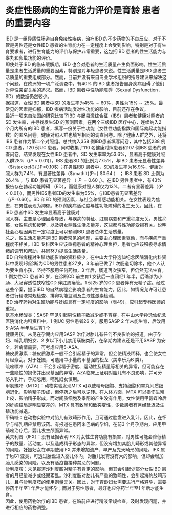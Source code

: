 # 炎症性肠病的生育能力评价是育龄 患者的重要内容  
IBD 是一组异质性肠道自身免疫性疾病，治疗IBD 的不少药物的不良反应，对于不管是男性还是女性IBD 患者的生育能力在一定程度上会受到影响，特别是对于有生育要求者，进行生育能力的评价与保护非常重要，这包括IBD 患者的性生活能力与睾丸和卵巢功能的评价。  
即使处于IBD 的临床缓解期，IBD 也会对患者的生活质量产生负面影响。性生活质量是患者生活质量的重要因素，特别是对年轻患者来说。性生活质量是IBD 患者生活质量的重要组成部分。然而，目前并没有来自专业学术组织的指导建议来解决这个问题。在欧洲的一项广泛调查中，有$40\%$ 的IBD 患者报告自身疾病阻碍了他们对异性亲密关系的追求。然而，IBD 患者中性功能障碍（Sexual Dysfunction，SD）的数据仍然较少。  
据报道，女性IBD 患者中SD 的发生率为$45\%\sim60\%$，男性为$15\%\sim25\%$。最常见的因素是抑郁，IBD 疾病活动度对性功能的影响，目前还存在争议。  
最近一项来自法国的研究比较了IBD 与肠易激综合征（IBS）患者和健康对照者的SD 发生率，并寻找发生SD 的预测因素。在两个三级IBD 医疗中心，连续纳入2 个月内所有的IBD 患者，填写一份关于性功能（女性性功能指数和国际勃起功能指数）的匿名问卷。健康对照人群也填写相同的调查问卷。除了健康人群之外，还将IBS 患者作为第二个对照组。总共纳入358 例IBD患者填写问卷，其中包括238 例CD 患者，120 例UC 患者。同时收集了110 名健康对照患者和107 例IBS 患者的调查问卷。结果发现在女性IBD 患者中，SD 发生率率为$53.6\%$，显著高于健康对照人群$28\%$（$\left(P<0.01\right)$），IBS 患者SD 的比例为$77.5\%$，与IBD 患者无显著性差异（$\stackrel{}{,}P=0.10$）；在男性IBD 患者中，SD的发生率为$16.9\%$，健康对照人群为$7.4\%$，有显著性差异（$\mathit{(P=}
$0.64 ） ； IBS  患者 SD  比例为 $26.4\%$ ，与 IBD  患者无显著差异
 （$\!\!\!^{\prime}P\!\!=0.60\!\!\!,$）。在IBD 男性患者中，有$43\%$ 报告存在勃起功能障碍
（ED），而健康对照人群仅为$13\%$，二者有显著差异（$\left<P<0.01\right>$），而男性IBS患者ED的发生率为$55\%$，与IBD患者无显著差异（$\mathit{(P=}$0.60）。SD 和ED 的预测因素，与社会和情感功能相关。在女性表现为焦虑，在男性表现为抑郁。IBD 的疾病活动度与性功能障碍的发生无关。因此，在IBD 患者中SD 发生率显著高于健康对  
照人群，主要是心理因素导致，与疾病的特征、肛周病变和严重程度无关。男性抑郁，女性焦虑和疲劳，以及男女两性生活质量差，这些都与性功能受损有关。说明社会心理因素在一定程度上可以预测IBD 患者总体生活质量。  
总之，性生活质量差是IBD 患者常见的问题，主要由心理因素驱动，而与疾病严重程度不相关。IBD 专科医生应该重视患者的精神心理负担，患者也应该积极寻求情绪的调节和帮助，共同努力提高生活质量。  
IBD 自然病程对生殖功能影响的资料极少，在中山大学孙逸仙纪念医院消化内科资料中发现1例诊断为CD的男性患者27岁，3 年前已做了1 次肠道切除术，他个人认为要生育小孩，坚持不服用任何药物，3 年后，肠道再次狭窄，但仍然无法生育。1 例女性CD 患者30 岁，在诊断CD 前生育1 女孩后一直闭经1 年半，后确诊为小肠、大肠穿透性狭窄性CD 伴肛周瘘管。1 例25 岁的CD 患者伴有无精子症。经过这些个案，提示IBD 的自然病程会影响患者的生育能力。因此，如情况允许可让患者进行精液常规检查、排卵功能监测及血液性激素检测。  
IBD 治疗药物对生殖功能与妊娠具有一定程度的影响（表49），应引起专科医师的重视。  
氨基水杨酸类：SASP 罕见引起男性精子数减少或不育症，在中山大学孙逸仙纪念医院消化内科资料中，1 例UC 男性患者26 岁，服用SASP 2 年未能生育，后改用5-ASA 半年后生育1 个  
健康男孩。未见在孕期内应用SASP 治疗对胎儿有任何不良影响的报道。由于孕妇、哺乳期妇女、2 岁以下小儿禁用磺胺类药，在孕期内建议还是不用SASP 为安全，若病情需要，可考虑应用5-ASA。  
糖皮质激素：糖皮质激素一般不会引起精子的异常，但会使精液稀释，也会使女性月经紊乱。对于妊娠，可选用中小量的甲基强的松龙（美卓乐为B 类）。  
硫唑嘌呤（AZA）：不会引起精子密度、运动性及精量等相关的异常，但可能存在一些隐性的损伤并出现基因的异常。AZA临床上证明对胎儿有不良影响，并可分泌入乳汁，孕妇忌用，哺乳妇女慎用。  
甲氨蝶呤（MTX）：动物实验发现MTX 可以使精母细胞、支持细胞和睾丸间质细胞退化，影响精子形成，但停药之后可以逆转。在人体方面，MTX 可以损伤生殖上皮，影响精子形成，而对间质细胞及睾酮的产生没有作用。女性使用甲氨蝶呤后的妊娠结局是明显变差的，MTX 具有致畸和致突变性，少数患者有月经延迟及生殖功能减退。  
甲硝唑：在动物实验中对胎儿有致畸形作用，且可通过胎盘进入乳汁。因此，在怀孕与哺乳期应禁用该药。有报道在患阿米巴病的孕妇，在前3 个月孕期内，应用甲硝唑治疗后，婴儿发生颅面异常。  
英夫利昔（IFX）：没有证据表明IFX 对女性生育功能有损害，对男性可能会降低精子的数量、活动度，以及造成精子形态的异常，但没有增加其胎儿畸形或其他异常的风险。妊娠妇女在孕期使用IFX 并未增加流产、早产及先天畸形的风险。IFX 属于IgG1 亚类，可透过胎盘进入婴儿体内，对胎儿发育没有大的影响，但却会增加胎儿感染的风险，以及有活疫苗接种禁忌的问题。  
沙利度胺：未见报道沙利度胺对精子有肯定的影响，但其会引起少部分女性IBD 患者的月经量减少或经期紊乱。沙利度胺对胎儿有严重的致畸性，会引起海豹肢畸形儿，且与沙利度胺的使用剂量无关。因此，对于育龄妇女需要进行严格避孕，需要停药半年至1 年后才能怀孕；而对于男性患者，最好也应停药半年至1 年后才能生育。  
因此，使用药物治疗的IBD 患者，在婚前应进行精液常规检查，及时发现问题，并进行相应的药物调整。  
